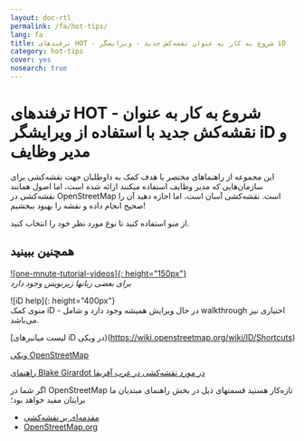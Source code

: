 ```yaml
---
layout: doc-rtl
permalink: /fa/hot-tips/
lang: fa
title: ترفندهای HOT - شروع به کار به عنوان نقشه‌کش جدید - ویرایشگر iD
category: hot-tips
cover: yes
nosearch: true
---
```


ترفندهای HOT - شروع به کار به عنوان نقشه‌کش جدید با استفاده از ویرایشگر iD و مدیر وظایف
================

این مجموعه از راهنماهای مختصر با هدف کمک به داوطلبان جهت نقشه‌کشی برای سازمان‌هایی که مدیر وظایف استفاده میکنند ارائه شده است، اما اصول همانند نقشه‌کشی در OpenStreetMap است. نقشه‌کشی آسان است، اما اجازه دهید آن را صحیح انجام داده و نقشه را بهبود ببخشیم!

از منو استفاده کنید تا نوع مورد نظر خود را انتخاب کنید.  

همچنین ببینید  
---------

[![one-mnute-tutorial-videos]{: height="150px"}](https://www.youtube.com/playlist?list=PLb9506_-6FMHZ3nwn9heri3xjQKrSq1hN "گروه بشردوستانه  OpenStreetMap - فیلم‌های آموزشی یک دقیقه‌ای")  
*برای بعضی زبانها زیرنویس وجود دارد*  

![iD help]{: height="400px"}  
منوی کمک iD - در حال ویرایش همیشه وجود دارد و شامل walkthrough اختیاری نیز می‌باشد.    
  
[لیست میانبرهای iD در ویکی)(https://wiki.openstreetmap.org/wiki/ID/Shortcuts)  

[ویکی OpenStreetMap](https://wiki.openstreetmap.org/wiki/Main_Page)  

[راهنمای Blake Girardot در مورد نقشه‌کشی در غرب آفریقا](https://wiki.openstreetmap.org/wiki/User:Bgirardot/West_African_HOT_Mapping_Tips)  

اگر شما در OpenStreetMap تازه‌کار هستید قسمتهای ذیل در بخش راهنمای مبتدیان ما برایتان مفید خواهد بود؛  

- [مقدمه‌ای بر نقشه‌کشی](/fa/beginner/introduction/)  
-  [OpenStreetMap.org](/fa/beginner/start-osm/)



[لوگوی HOT به همراه متن]:/images/hot-tips/Hot_logo_with_text.svg
[منوی کمک iD]:/images/hot-tips/iD-help.png "منوی کمک iD - در حال ویرایش همیشه وجود دارد و شامل walkthrough اختیاری نیز می‌باشد."
[فیلم‌های آموزشی یک دقیقهای]: /images/hot-tips/one-mnute-tutorial-videos.png "گروه بشردوستانه OpenStreetMap - فیلم‌های آموزشی یک دقیقه‌ای"
